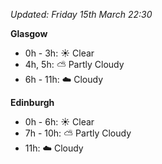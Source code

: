 *Updated: Friday 15th March 22:30*

**Glasgow**

* 0h - 3h: :sunny: Clear
* 4h, 5h: :partly_sunny: Partly Cloudy
* 6h - 11h: :cloud: Cloudy

**Edinburgh**

* 0h - 6h: :sunny: Clear
* 7h - 10h: :partly_sunny: Partly Cloudy
* 11h: :cloud: Cloudy
